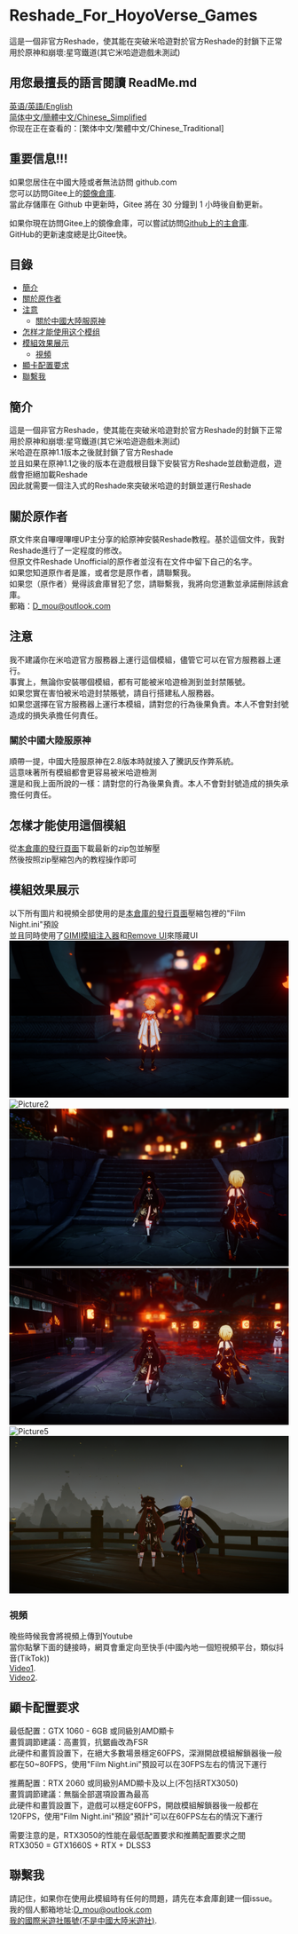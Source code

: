 # Reshade_For_HoyoVerse_Games 
這是一個非官方Reshade，使其能在突破米哈遊對於官方Reshade的封鎖下正常用於原神和崩壞:星穹鐵道(其它米哈遊遊戲未測試)    

## 用您最擅長的語言閱讀 ReadMe.md  
[英语/英語/English](README.md)  
[简体中文/簡體中文/Chinese_Simplified](README.Chinese_Simplified.md)  
你现在正在查看的：[繁体中文/繁體中文/Chinese_Traditional]  

## 重要信息!!!  
如果您居住在中國大陸或者無法訪問 github.com  
您可以訪問Gitee上的[鏡像倉庫](https://gitee.com/DuolaD/Reshade_For_MiHoYo_Games).   
當此存儲庫在 Github 中更新時，Gitee 將在 30 分鐘到 1 小時後自動更新。

如果你現在訪問Gitee上的鏡像倉庫，可以嘗試訪問[Github上的主倉庫](https://github.com/DuolaD/Reshade_For_HoyoVerse_Games).  
GitHub的更新速度總是比Gitee快。

## 目錄
- [簡介](#簡介)  
- [關於原作者](#關於原作者)  
- [注意](#注意)  
  - [關於中國大陸服原神](#關於中國大陸服原神)  
- [怎样才能使用这个模组](#怎樣才能使用這個模組)  
- [模組效果展示](#模組效果展示)
  - [視頻](#視頻)
- [顯卡配置要求](#顯卡配置要求)  
- [聯繫我](#聯繫我)  

## 簡介  
這是一個非官方Reshade，使其能在突破米哈遊對於官方Reshade的封鎖下正常用於原神和崩壞:星穹鐵道(其它米哈遊遊戲未測試)  
米哈遊在原神1.1版本之後就封鎖了官方Reshade  
並且如果在原神1.1之後的版本在遊戲根目錄下安裝官方Reshade並啟動遊戲，遊戲會拒絕加載Reshade  
因此就需要一個注入式的Reshade來突破米哈遊的封鎖並運行Reshade  

## 關於原作者  
原文件來自嗶哩嗶哩UP主分享的給原神安裝Reshade教程。基於這個文件，我對Reshade進行了一定程度的修改。  
但原文件Reshade Unofficial的原作者並沒有在文件中留下自己的名字。  
如果您知道原作者是誰，或者您是原作者，請聯繫我。  
如果您（原作者）覺得該倉庫冒犯了您，請聯繫我，我將向您道歉並承諾刪除該倉庫。  
郵箱：D_mou@outlook.com  

## 注意
我不建議你在米哈遊官方服務器上運行這個模組，儘管它可以在官方服務器上運行。  
事實上，無論你安裝哪個模組，都有可能被米哈遊檢測到並封禁賬號。  
如果您實在害怕被米哈遊封禁賬號，請自行搭建私人服務器。  
如果您選擇在官方服務器上運行本模組，請對您的行為後果負責。本人不會對封號造成的損失承擔任何責任。  

### 關於中國大陸服原神   
順帶一提，中國大陸服原神在2.8版本時就接入了騰訊反作弊系統。  
這意味著所有模組都會更容易被米哈遊檢測  
還是和我上面所說的一樣：請對您的行為後果負責。本人不會對封號造成的損失承擔任何責任。  

## 怎樣才能使用這個模組  
從[本倉庫的發行頁面](https://github.com/DuolaD/Reshade_For_HoyoVerse_Games/releases/tag/Publish)下載最新的zip包並解壓  
然後按照zip壓縮包內的教程操作即可  

## 模組效果展示    
以下所有圖片和視頻全部使用的是[本倉庫的發行頁面](https://github.com/DuolaD/Reshade_For_HoyoVerse_Games/releases/tag/Publish)壓縮包裡的"Film Night.ini"預設  
並且同時使用了[GIMI模組注入器](https://github.com/SilentNightSound/GI-Model-Importer)和[Remove UI](https://gamebanana.com/mods/424034)來隱藏UI
![Picture1](1.png)
![Picture2](2.png)
![Picture3](3.png)
![Picture4](4.png)
![Picture5](5.png)
![Picture6](6.png)
### 視頻  
晚些時候我會將視頻上傳到Youtube  
當你點擊下面的鏈接時，網頁會重定向至快手(中國內地一個短視頻平台，類似抖音(TikTok))  
[Video1](https://v.kuaishou.com/WKblMb).  
[Video2](https://v.kuaishou.com/XjxMep).  

## 顯卡配置要求  
最低配置：GTX 1060 - 6GB 或同級別AMD顯卡  
畫質調節建議：高畫質，抗鋸齒改為FSR  
此硬件和畫質設置下，在絕大多數場景穩定60FPS，深淵開啟模組解鎖器後一般都在50~80FPS，使用"Film Night.ini"預設可以在30FPS左右的情況下運行  

推薦配置：RTX 2060 或同級別AMD顯卡及以上(不包括RTX3050)  
畫質調節建議：無腦全部選項設置為最高  
此硬件和畫質設置下，遊戲可以穩定60FPS，開啟模組解鎖器後一般都在120FPS，使用"Film Night.ini"預設"預計"可以在60FPS左右的情況下運行   

需要注意的是，RTX3050的性能在最低配置要求和推薦配置要求之間  
RTX3050 = GTX1660S + RTX + DLSS3  

## 聯繫我  
請記住，如果你在使用此模組時有任何的問題，請先在本倉庫創建一個issue。  
我的個人郵箱地址:D_mou@outlook.com  
[我的國際米遊社賬號(不是中國大陸米遊社)](https://www.hoyolab.com/accountCenter/postList?id=192633110).  

